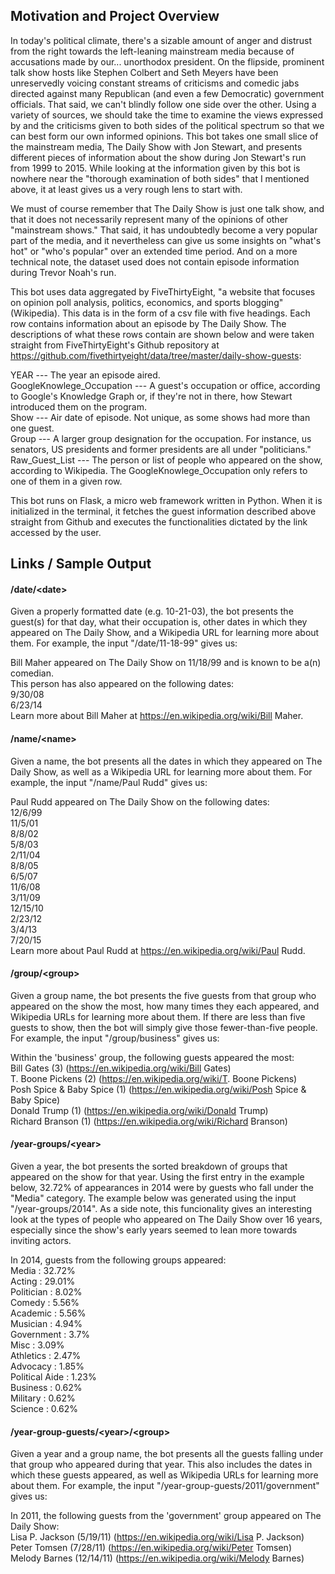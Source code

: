 ## Motivation and Project Overview
In today's political climate, there's a sizable amount of anger and distrust from the right towards the left-leaning mainstream media because of accusations made by our... unorthodox president. On the flipside, prominent talk show hosts like Stephen Colbert and Seth Meyers have been unreservedly voicing constant streams of criticisms and comedic jabs directed against many Republican (and even a few Democratic) government officials. That said, we can't blindly follow one side over the other. Using a variety of sources, we should take the time to examine the views expressed by and the criticisms given to both sides of the political spectrum so that we can best form our own informed opinions. This bot takes one small slice of the mainstream media, The Daily Show with Jon Stewart, and presents different pieces of information about the show during Jon Stewart's run from 1999 to 2015. While looking at the information given by this bot is nowhere near the "thorough examination of both sides" that I mentioned above, it at least gives us a very rough lens to start with.

We must of course remember that The Daily Show is just one talk show, and that it does not necessarily represent many of the opinions of other "mainstream shows." That said, it has undoubtedly become a very popular part of the media, and it nevertheless can give us some insights on "what's hot" or "who's popular" over an extended time period. And on a more technical note, the dataset used does not contain episode information during Trevor Noah's run. 

This bot uses data aggregated by FiveThirtyEight, "a website that focuses on opinion poll analysis, politics, economics, and sports blogging" (Wikipedia). This data is in the form of a csv file with five headings. Each row contains information about an episode by The Daily Show. The descriptions of what these rows contain are shown below and were taken straight from FiveThirtyEight's Github repository at https://github.com/fivethirtyeight/data/tree/master/daily-show-guests:

YEAR --- The year an episode aired.  
GoogleKnowlege_Occupation --- A guest's occupation or office, according to Google's Knowledge Graph or, if they're not in there, how Stewart introduced them on the program.  
Show --- Air date of episode. Not unique, as some shows had more than one guest.  
Group --- A larger group designation for the occupation. For instance, us senators, US presidents and former presidents are all under "politicians."  
Raw_Guest_List --- The person or list of people who appeared on the show, according to Wikipedia. The GoogleKnowlege_Occupation only refers to one of them in a given row.  

This bot runs on Flask, a micro web framework written in Python. When it is initialized in the terminal, it fetches the guest information described above straight from Github and executes the functionalities dictated by the link accessed by the user.


## Links / Sample Output
#### /date/\<date\> ####
Given a properly formatted date (e.g. 10-21-03), the bot presents the guest(s) for that day, what their occupation is, other dates in which they appeared on The Daily Show, and a Wikipedia URL for learning more about them. For example, the input "/date/11-18-99" gives us:

Bill Maher appeared on The Daily Show on 11/18/99 and is known to be a(n) comedian.  
This person has also appeared on the following dates:  
9/30/08  
6/23/14  
Learn more about Bill Maher at https://en.wikipedia.org/wiki/Bill Maher.  

#### /name/\<name\> ####
Given a name, the bot presents all the dates in which they appeared on The Daily Show, as well as a Wikipedia URL for learning more about them. For example, the input "/name/Paul Rudd" gives us:

Paul Rudd appeared on The Daily Show on the following dates:  
12/6/99  
11/5/01  
8/8/02  
5/8/03  
2/11/04  
8/8/05  
6/5/07  
11/6/08  
3/11/09  
12/15/10  
2/23/12  
3/4/13  
7/20/15  
Learn more about Paul Rudd at https://en.wikipedia.org/wiki/Paul Rudd.  

#### /group/\<group\> ####
Given a group name, the bot presents the five guests from that group who appeared on the show the most, how many times they each appeared, and Wikipedia URLs for learning more about them. If there are less than five guests to show, then the bot will simply give those fewer-than-five people. For example, the input "/group/business" gives us: 

Within the 'business' group, the following guests appeared the most:  
Bill Gates (3) (https://en.wikipedia.org/wiki/Bill Gates)  
T. Boone Pickens (2) (https://en.wikipedia.org/wiki/T. Boone Pickens)  
Posh Spice & Baby Spice (1) (https://en.wikipedia.org/wiki/Posh Spice & Baby Spice)  
Donald Trump (1) (https://en.wikipedia.org/wiki/Donald Trump)  
Richard Branson (1) (https://en.wikipedia.org/wiki/Richard Branson)  

#### /year-groups/\<year\> ####
Given a year, the bot presents the sorted breakdown of groups that appeared on the show for that year. Using the first entry in the example below, 32.72% of appearances in 2014 were by guests who fall under the "Media" category. The example below was generated using the input "/year-groups/2014". As a side note, this funcionality gives an interesting look at the types of people who appeared on The Daily Show over 16 years, especially since the show's early years seemed to lean more towards inviting actors.

In 2014, guests from the following groups appeared:  
Media : 32.72%  
Acting : 29.01%  
Politician : 8.02%  
Comedy : 5.56%  
Academic : 5.56%  
Musician : 4.94%  
Government : 3.7%  
Misc : 3.09%  
Athletics : 2.47%  
Advocacy : 1.85%  
Political Aide : 1.23%  
Business : 0.62%  
Military : 0.62%  
Science : 0.62%  

#### /year-group-guests/\<year\>/\<group\> ####
Given a year and a group name, the bot presents all the guests falling under that group who appeared during that year. This also includes the dates in which these guests appeared, as well as Wikipedia URLs for learning more about them. For example, the input "/year-group-guests/2011/government" gives us:

In 2011, the following guests from the 'government' group appeared on The Daily Show:  
Lisa P. Jackson (5/19/11) (https://en.wikipedia.org/wiki/Lisa P. Jackson)  
Peter Tomsen (7/28/11) (https://en.wikipedia.org/wiki/Peter Tomsen)  
Melody Barnes (12/14/11) (https://en.wikipedia.org/wiki/Melody Barnes)  
